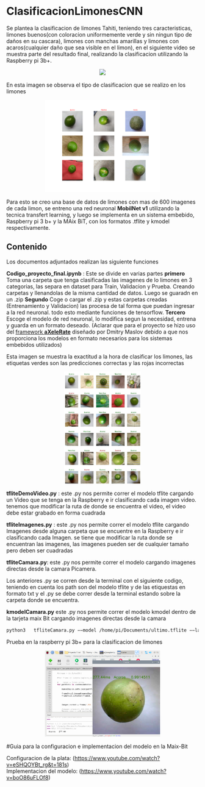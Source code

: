 # ClasificacionLimonesCNN
Se plantea la clasificacion de limones Tahiti, teniendo tres caracteristicas, limones buenos(con coloracion uniformemente verde y sin ningun tipo de daños en su cascara), limones con manchas amarillas y limones con acaros(cualquier daño que sea visible en el limon), en el siguiente video se muestra parte del resultado final, realizando la clasificacion utilizando la Raspberry pi 3b+.



<p align="center">
   <img src="Imagenes/output (2).gif">
</p>


En esta imagen se observa el tipo de clasificacion que se realizo en los limones
<p align="center"><img width="60%" src="Imagenes/sampleFileName%20(2).png" /></p>

Para esto se creo una base de datos de limones con mas de 600 imagenes de cada limon, se entreno una red neuronal **MobilNet v1**  utilizando la tecnica transfert learning, y luego se implementa en un sistema embebido, Raspberry pi 3 b+ y la MAix BiT, con los formatos .tflite y kmodel respectivamente.



## Contenido 
Los documentos adjuntados realizan las siguiente funciones

**Codigo_proyecto_final.ipynb** : Este se divide en varias partes **primero** Toma una carpeta que tenga clasificadas las imagenes de lo limones en 3 categorias, las separa en dataset para Train, Validacion y Prueba. Creando carpetas y llenandolas de la misma cantidad de datos. Luego se guaradn en un .zip **Segundo** Coge o cargar el .zip y estas carpetas creadas (Entrenamiento y Validacion)  las procesa de tal forma que puedan ingresar  a la red neuronal. todo esto mediante funciones de tensorflow.  **Tercero** Escoge el modelo de red neuronal, lo modifica segun la necesidad, entrena y guarda en un  formato deseado. (Aclarar que para el proyecto  se hizo uso del  [framework **aXeleRate**](https://github.com/AIWintermuteAI/aXeleRate) diseñado por Dmitry Maslov  debido a que nos proporciona los modelos en formato necesarios para los sistemas embebidos utilizados)
 
 
 Esta imagen se muestra la exactitud a la hora de clasificar los limones, las etiquetas verdes son las predicciones correctas y las rojas incorrectas
<p align="center"><img width="40%" src="Imagenes/ImagenelimonesPrueba1.jpg" /></p>

 
 
 **tfliteDemoVideo.py** : este .py nos permite correr el modelo tflite cargando un Video que se tenga en la Raspberry e ir clasificando cada imagen  video. tenemos que modificar la ruta de donde se encuentra el video, el video debe estar grabado en forma cuadrada 
 
 
**tfliteImagenes.py** : este .py nos permite correr el modelo tflite cargando Imagenes desde alguna carpeta que se encuentre en la Raspberry e ir clasificando cada Imagen. se tiene que modificar la ruta donde se encuentran las imagenes, las imagenes pueden ser de cualquier tamaño pero deben ser cuadradas
 
 
 **tfliteCamara.py**: este .py nos permite correr el modelo cargando imagenes directas desde la camara Picamera.
 
 Los anteriores .py se corren desde la terminal con el siguiente codigo, teniendo en cuenta los path  son del modelo tflite y de las etiquestas en formato txt y el .py se debe correr desde la terminal estando sobre la carpeta donde se encuentra.
 
 **kmodelCamara.py** este .py nos permite correr el modelo kmodel dentro de la tarjeta maix Bit cargando imagenes directas desde la camara 
 
 ```bash
python3   tfliteCamara.py −−model /home/pi/Documents/ultimo.tflite −−labels /home/pi/Documents/labels.txt 
```

Prueba en la raspberry pi 3b+ para la clasificacion de limones 
<p align="center"><img width="60%" src="Imagenes/2020-11-09-011519_1024x768_scrot.png" /></p>


#Guia para la configuracion e implementacion del modelo en la Maix-Bit

Configuracion de la plata: (https://www.youtube.com/watch?v=eSHQOYBt_rg&t=181s) <br>
Implementacion del modelo: (https://www.youtube.com/watch?v=boO86uFLOf8)


